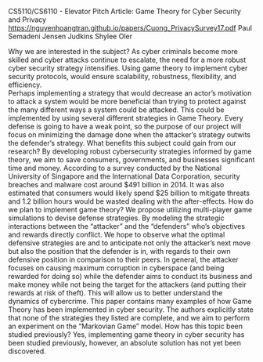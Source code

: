 ​​CS5110/CS6110 - Elevator Pitch
Article: Game Theory for Cyber Security and Privacy https://nguyenhoangtran.github.io/papers/Cuong_PrivacySurvey17.pdf
Paul Semadeni
Jensen Judkins
Shylee Oler           

Why we are interested in the subject?
As cyber criminals become more skilled and cyber attacks continue to escalate, the need for a more robust cyber security strategy intensifies. Using game theory to implement cyber security protocols, would ensure scalability, robustness, flexibility, and efficiency.  
	Perhaps implementing a strategy that would decrease an actor’s motivation to attack a system would be more beneficial than trying to protect against the many different ways a system could be attacked. This could be implemented by using several different strategies in Game Theory. Every defense is going to have a weak point, so the purpose of our project will focus on minimizing the damage done when the attacker’s strategy outwits the defender’s strategy.
What benefits this subject could gain from our research?
By developing robust cybersecurity strategies informed by game theory, we aim to save consumers, governments, and businesses significant time and money. According to a survey conducted by the National University of Singapore and the International Data Corporation, security breaches and malware cost around $491 billion in 2014. It was also estimated that consumers would likely spend $25 billion to mitigate threats and 1.2 billion hours would be wasted dealing with the after-effects. 
How do we plan to implement game theory?
	We propose utilizing multi-player game simulations to devise defense strategies. By modeling the strategic interactions between the “attacker” and the “defenders” who’s objectives and rewards directly conflict. We hope to observe what the optimal defensive strategies are and to anticipate not only the attacker’s next move but also the position that the defender is in, with regards to their own defensive position in comparison to their peers.  In general, the attacker focuses on causing maximum corruption in cyberspace (and being rewarded for doing so) while the defender aims to conduct its business and make money while not being the target for the attackers (and putting their rewards at risk of theft). This will allow us to better understand the dynamics of cybercrime. 
This paper contains many examples of how Game Theory has been implemented in cyber security. The authors explicitly state that none of the strategies they listed are complete, and we aim to perform an experiment on the “Markovian Game” model. 
How has this topic been studied previously?
Yes, implementing game theory in cyber security has been studied previously, however, an absolute solution has not yet been discovered. 

